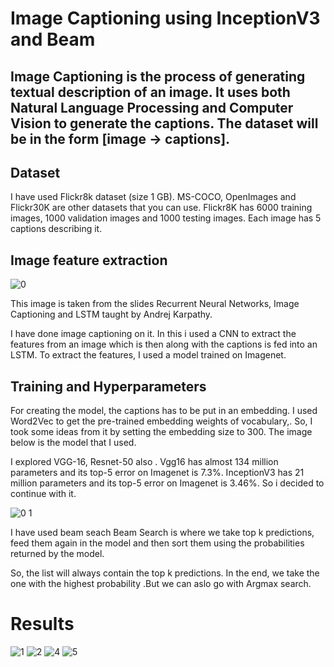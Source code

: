 #
# Image Captioning using InceptionV3 and Beam

## Image Captioning is the process of **generating textual description of an image**. It uses both Natural Language Processing and Computer Vision to generate the captions. The dataset will be in the form [image → captions].

## Dataset

I have used Flickr8k dataset (size 1 GB). MS-COCO, OpenImages and Flickr30K are other datasets that you can use. Flickr8K has 6000 training images, 1000 validation images and 1000 testing images. Each image has 5 captions describing it.

## Image feature extraction

![0](https://user-images.githubusercontent.com/44580998/80075155-e2b72300-8567-11ea-8e73-dd5e092cd040.jpg)

This image is taken from the slides Recurrent Neural Networks, Image Captioning and LSTM taught by Andrej Karpathy.

I have done image captioning on it.  In this i used a CNN to extract the features from an image which is then along with the captions is fed into an LSTM. To extract the features, I used a model trained on Imagenet.

## Training and Hyperparameters

For creating the model, the captions has to be put in an embedding. I used Word2Vec to get the pre-trained embedding weights of vocabulary,. So, I took some ideas from it by setting the embedding size to 300. The image below is the model that I used.

I explored VGG-16, Resnet-50 also . Vgg16 has almost 134 million parameters and its top-5 error on Imagenet is 7.3%. InceptionV3 has 21 million parameters and its top-5 error on Imagenet is 3.46%.  So i decided to continue with it.


![0 1](https://user-images.githubusercontent.com/44580998/80075152-e0ed5f80-8567-11ea-96ca-2204b800804f.PNG)


I have used beam seach Beam Search is where we take top k predictions, feed them again in the model and then sort them using the probabilities returned by the model.

So, the list will always contain the top k predictions. In the end, we take the one with the highest probability .But we can aslo go with Argmax search.

# **Results**

![1](https://user-images.githubusercontent.com/44580998/80075158-e34fb980-8567-11ea-8cb8-30629f4263d4.PNG)
![2](https://user-images.githubusercontent.com/44580998/80075165-e77bd700-8567-11ea-98d5-3fb52e9fd3f5.PNG)
![4](https://user-images.githubusercontent.com/44580998/80075130-d6cb6100-8567-11ea-8efc-e6ef755341c3.PNG)
![5](https://user-images.githubusercontent.com/44580998/80075141-da5ee800-8567-11ea-8d66-7988b4e26ba8.PNG)
